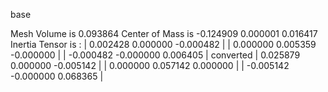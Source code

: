 base

Mesh Volume is 0.093864
Center of Mass is -0.124909 0.000001 0.016417
Inertia Tensor is :
| 0.002428 0.000000 -0.000482 |
| 0.000000 0.005359 -0.000000 |
| -0.000482 -0.000000 0.006405 |
converted
| 0.025879  0.000000  -0.005142 |
| 0.000000  0.057142  0.000000 |
| -0.005142 -0.000000  0.068365 |
